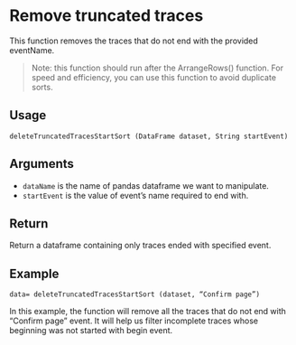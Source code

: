 # Remove truncated traces

This function removes the traces that do not end with the provided eventName. 
>Note: this function should run after the ArrangeRows() function. For speed and efficiency, you can use this function to avoid duplicate sorts.

## Usage
``
deleteTruncatedTracesStartSort (DataFrame dataset, String startEvent)
``

## Arguments
- `dataName` is the name of pandas dataframe we want to manipulate.
- `startEvent` is the value of event’s name required to end with.

## Return
Return a dataframe containing only traces ended with specified event.

## Example
```
data= deleteTruncatedTracesStartSort (dataset, “Confirm page”)
```
In this example, the function will remove all the traces that do not end with 
“Confirm page” event. It will help us filter incomplete traces whose beginning was not started with begin event.

